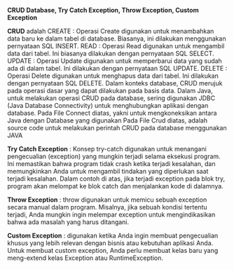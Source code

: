 **CRUD Database, Try Catch Exception, Throw Exception, Custom Exception**

**CRUD** adalah
CREATE : Operasi Create digunakan untuk menambahkan data baru ke dalam tabel di database. Biasanya, ini dilakukan menggunakan pernyataan SQL INSERT.
READ : Operasi Read digunakan untuk mengambil data dari tabel. Ini biasanya dilakukan dengan pernyataan SQL SELECT.
UPDATE : Operasi Update digunakan untuk memperbarui data yang sudah ada di dalam tabel. Ini dilakukan dengan pernyataan SQL UPDATE.
DELETE : Operasi Delete digunakan untuk menghapus data dari tabel. Ini dilakukan dengan pernyataan SQL DELETE.
Dalam konteks database, CRUD merujuk pada operasi dasar yang dapat dilakukan pada basis data. 
Dalam Java, untuk melakukan operasi CRUD pada database, sering digunakan JDBC (Java Database Connectivity) untuk menghubungkan aplikasi dengan database.
Pada File Connect diatas, yakni untuk mengkoneksikan antara Java dengan Database yang digunakan
Pada File Crud diatas, adalah source code untuk melakukan perintah CRUD pada database menggunakan JAVA

**Try Catch Exception** :
Konsep try-catch digunakan untuk menangani pengecualian (exception) yang mungkin terjadi selama eksekusi program. 
Ini memastikan bahwa program tidak crash ketika terjadi kesalahan, dan memungkinkan Anda untuk mengambil tindakan yang diperlukan saat terjadi kesalahan.
Dalam contoh di atas, jika terjadi exception pada blok try, program akan melompat ke blok catch dan menjalankan kode di dalamnya.

**Throw Exception** :
throw digunakan untuk memicu sebuah exception secara manual dalam program. 
Misalnya, jika sebuah kondisi tertentu terjadi, Anda mungkin ingin melempar exception untuk mengindikasikan bahwa ada masalah yang harus ditangani.

**Custom Exception** : digunakan ketika Anda ingin membuat pengecualian khusus yang lebih relevan dengan bisnis atau kebutuhan aplikasi Anda. 
Untuk membuat custom exception, Anda perlu membuat kelas baru yang meng-extend kelas Exception atau RuntimeException.
